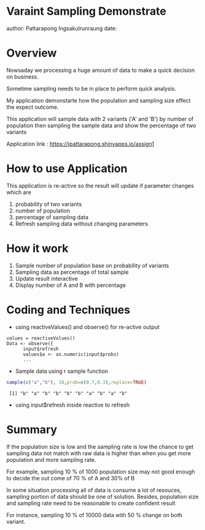 Varaint Sampling Demonstrate
========================================================
author: Pattarapong Ingsakulrunraung
date: 

Overview
========================================================

Nowsaday we processing a huge amount of data to make a quick decision on business.

Sometime sampling needs to be in place to perform quick analysis.

My application demonstarte how the population and sampling size effect the expect outcome.

This application will sample data with 2 variants ('A' and 'B') by number of population then sampling the sample data and show the percentage  of  two variants

Application link : https://ipattarapong.shinyapps.io/assign1

How to use Application
========================================================

This application is re-active so the result will update if parameter changes which are

1. probability of two variants
2. number of population 
3. percentage of sampling data
4. Refresh sampling data without changing parameters


How it work
========================================================

1. Sample number of population base on probability of variants 
2. Sampling data as percentage of total sample
3. Update result interactive 
4. Display number of A and B with percentage


Coding and Techniques
========================================================

* using reactiveValues() and observe() for re-active output

```
values = reactiveValues()
Data <- observe({
      input$refresh
      values$a <- as.numeric(input$probs)
      ...
```  
* Sample data using r sample function


```r
sample(c("a","b"), 10,prob=c(0.7,0.3),replace=TRUE)
```

```
 [1] "b" "a" "b" "b" "b" "b" "a" "b" "a" "b"
```

* using input$refresh inside reactive to refresh

Summary
========================================================
If the population size is low and the sampling rate is low the chance to get sampling data not match with raw data  is higher than when you get more population and more sampling rate.

For example, sampling 10 % of 1000 population size may not good enough to decide the out come of 70 % of A and 30% of B

In some situation processing all of data is consume a lot of resouces, sampling portion of data should be one of solution. Besides, population size and sampling rate need to be reasonable to create confident result

For instance, sampling 10 % of 10000 data with 50 % change on both variant.
